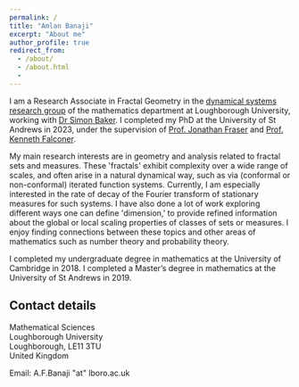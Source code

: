 ```yaml
---
permalink: /
title: "Amlan Banaji"
excerpt: "About me"
author_profile: true
redirect_from:
  - /about/
  - /about.html
  -
---
```


I am a Research Associate in Fractal Geometry in the [dynamical systems research group](https://www.lboro.ac.uk/departments/maths/research/research-groups-and-centres/dynamical-systems/) of the mathematics department at Loughborough University, working with [Dr Simon Baker](https://simonbakermaths.wordpress.com/). I completed my PhD at the University of St Andrews in 2023, under the supervision of [Prof. Jonathan Fraser](https://jonathan-fraser.github.io/homepage/) and [Prof. Kenneth Falconer](https://kennethfalconer.github.io/index.html). 

My main research interests are in geometry and analysis related to fractal sets and measures. These 'fractals' exhibit complexity over a wide range of scales, and often arise in a natural dynamical way, such as via (conformal or non-conformal) iterated function systems. Currently, I am especially interested in the rate of decay of the Fourier transform of stationary measures for such systems. I have also done a lot of work exploring different ways one can define 'dimension,' to provide refined information about the global or local scaling properties of classes of sets or measures. I enjoy finding connections between these topics and other areas of mathematics such as number theory and probability theory. 

I completed my undergraduate degree in mathematics at the University of Cambridge in 2018. I completed a Master’s degree in mathematics at the University of St Andrews in 2019. 

## Contact details

Mathematical Sciences  
Loughborough University  
Loughborough,  LE11 3TU  
United Kingdom

Email: A.F.Banaji "at" lboro.ac.uk
